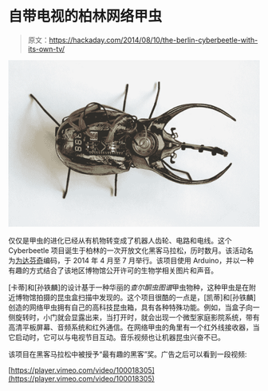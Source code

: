 # 自带电视的柏林网络甲虫

> 原文：<https://hackaday.com/2014/08/10/the-berlin-cyberbeetle-with-its-own-tv/>

![13_Cyberbeetle](img/d0bd32cdad643661c45935d8e522f3c5.png)

仅仅是甲虫的进化已经从有机物转变成了机器人齿轮、电路和电线。这个 Cyberbeetle 项目诞生于柏林的一次开放文化黑客马拉松，历时数月。该活动名为[为达芬奇](http://codingdavinci.de/)编码，于 2014 年 4 月至 7 月举行。该项目使用 Arduino，并以一种有趣的方式结合了该地区博物馆公开许可的生物学相关图片和声音。

[卡蒂]和[孙铁麟]的设计基于一种华丽的*查尔酮虫图谱*甲虫物种，这种甲虫是在附近博物馆拍摄的昆虫盒扫描中发现的。这个项目很酷的一点是，[凯蒂]和[孙铁麟]创造的网络甲虫拥有自己的高科技昆虫箱，具有各种特殊功能。例如，当盒子向一侧旋转时，小门就会显露出来，当打开时，就会出现一个微型家庭影院系统，带有高清平板屏幕、音频系统和红外通信。在网络甲虫的角里有一个红外线接收器，当它启动时，它可以与电视节目互动。音乐视频也让机器昆虫兴奋不已。

该项目在黑客马拉松中被授予“最有趣的黑客”奖。广告之后可以看到一段视频:

[https://player.vimeo.com/video/100018305](https://player.vimeo.com/video/100018305)